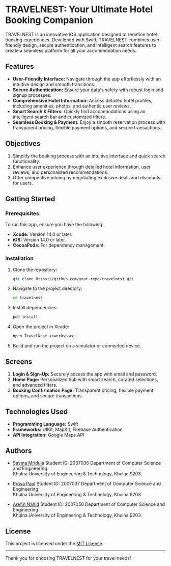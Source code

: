 # TRAVELNEST: Your Ultimate Hotel Booking Companion

TRAVELNEST is an innovative iOS application designed to redefine hotel booking experiences. Developed with Swift, TRAVELNEST combines user-friendly design, secure authentication, and intelligent search features to create a seamless platform for all your accommodation needs.

## Features

- **User-Friendly Interface:** Navigate through the app effortlessly with an intuitive design and smooth transitions.
- **Secure Authentication:** Ensure your data's safety with robust login and signup processes.
- **Comprehensive Hotel Information:** Access detailed hotel profiles, including amenities, photos, and authentic user reviews.
- **Smart Search & Filters:** Quickly find accommodations using an intelligent search bar and customized filters.
- **Seamless Booking & Payment:** Enjoy a smooth reservation process with transparent pricing, flexible payment options, and secure transactions.

## Objectives

1. Simplify the booking process with an intuitive interface and quick search functionality.
2. Enhance user experience through detailed hotel information, user reviews, and personalized recommendations.
3. Offer competitive pricing by negotiating exclusive deals and discounts for users.

## Getting Started

### Prerequisites

To run this app, ensure you have the following:

- **Xcode:** Version 14.0 or later.
- **iOS:** Version 14.0 or later.
- **CocoaPods:** For dependency management.

### Installation

1. Clone the repository:
   ```bash
   git clone https://github.com/your-repo/travelnest.git
   ```
2. Navigate to the project directory:
   ```bash
   cd travelnest
   ```
3. Install dependencies:
   ```bash
   pod install
   ```
4. Open the project in Xcode:
   ```bash
   open TravelNest.xcworkspace
   ```
5. Build and run the project on a simulator or connected device.

## Screens

1. **Login & Sign-Up:** Securely access the app with email and password.
2. **Home Page:** Personalized hub with smart search, curated selections, and advanced filters.
3. **Booking Confirmation Page:** Transparent pricing, flexible payment options, and secure transactions.

## Technologies Used

- **Programming Language:** Swift
- **Frameworks:** UIKit, MapKit, Firebase Authentication
- **API Integration:** Google Maps API

## Authors

- [Sayma Mridula](https://github.com/sayma-mridula)
  Student ID: 2007036
  Department of Computer Science and Engineering  
  Khulna University of Engineering & Technology, Khulna 9203.

- [Prova Paul](https://github.com/ProvaPaul)
  Student ID: 2007037 
  Department of Computer Science and Engineering  
  Khulna University of Engineering & Technology, Khulna 9203.

- [Arefin Nahid](https://github.com/Arefin-Nahid)
  Student ID: 2007050
  Department of Computer Science and Engineering  
  Khulna University of Engineering & Technology, Khulna 9203.

## License

This project is licensed under the [MIT License](LICENSE).

---

Thank you for choosing TRAVELNEST for your travel needs!
